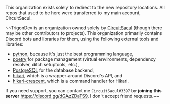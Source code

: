 This organization exists solely to redirect to the new repository locations. All repos that used to be here were transferred to my main account, CircuitSacul.

~~TrigonDev is an organization owned solely by [CircuitSacul](https://github.com/CircuitSacul) (though there may be other contributors to projects). This organization primarily contains Discord bots and libraries for them, using the following external tools and libraries:
 - [python](https://python.org), because it's just the best programming language,
 - [poetry](https://python-poetry.org/) for package management (virtual environments, dependency resolver, ditch setuptools, etc.),
 - [PostgreSQL](https://www.postgresql.org) for the database backend,
 - [hikari](https://github.com/hikari-py/hikari), which is a wrapper around Discord's API, and
 - [hikari-crescent](https://github.com/magpie-dev/hikari-crescent), which is a command handler for Hikari.


If you need support, you can contact me `CircuitSacul#3397` by **joining this server** https://discord.gg/dGAzZDaTS9. I don't accept friend requests.~~
